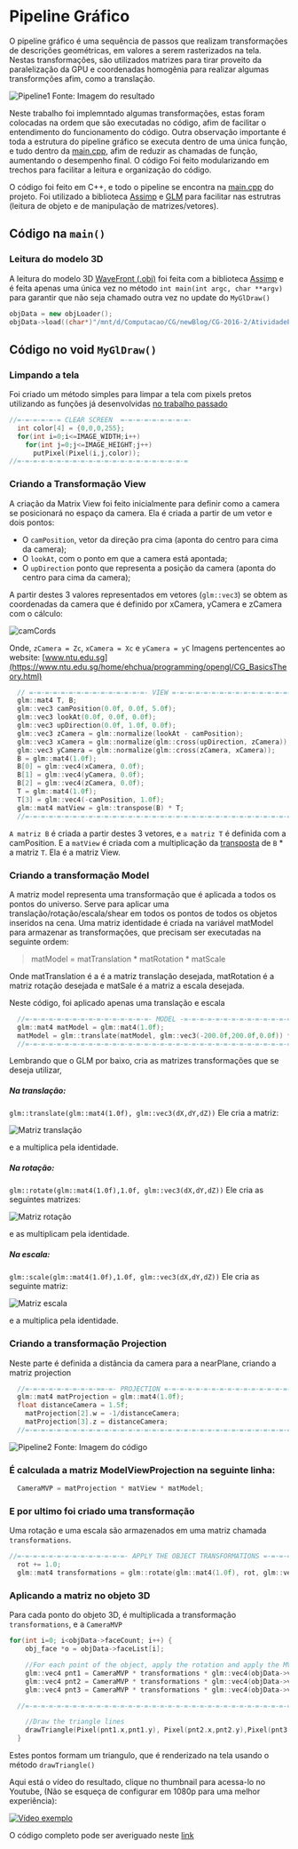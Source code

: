 # Pipeline Gráfico

O pipeline gráfico é uma sequência de passos que realizam transformações de descrições geométricas, em valores a serem rasterizados na tela.
Nestas transformações, são utilizados matrizes para tirar proveito da paralelização da GPU e coordenadas homogênia para realizar algumas transformções afim, como a translação.

![Pipeline1](https://raw.githubusercontent.com/AraujoJordan/CG-2016-2/master/AtividadePratica2/imagens/3d.png)
Fonte: Imagem do resultado

Neste trabalho foi implemntado algumas transformações, estas foram colocadas na ordem que são executadas no código, afim de facilitar o entendimento do funcionamento do código. Outra observação importante é toda a estrutura do pipeline gráfico se executa dentro de uma única função, e tudo dentro da [main.cpp](https://github.com/AraujoJordan/CG-2016-2/blob/master/AtividadePratica2/codigo/src/main.cpp), afim de reduzir as chamadas de função, aumentando o desempenho final. O código Foi feito modularizando em trechos para facilitar a leitura e organização do código.

O código foi feito em C++, e todo o pipeline se encontra na [main.cpp](https://github.com/AraujoJordan/CG-2016-2/blob/master/AtividadePratica2/codigo/src/main.cpp) do projeto. Foi utilizado a biblioteca  [Assimp](http://www.assimp.org/ "Official Assimp website") e [GLM](http://glm.g-truc.net/0.9.8/index.html "Official OpenGL Mathematics website")   para facilitar nas estrutras (leitura de objeto e de manipulação de matrizes/vetores).
## Código na `main()`
### Leitura do modelo 3D

A leitura do modelo 3D  [WaveFront (.obj)](https://en.wikipedia.org/wiki/Wavefront_.obj_file/ "Sobre o Wavefront no Wikipedia") foi feita com a biblioteca [Assimp](http://www.assimp.org/ "Official Assimp website") e é feita apenas uma única vez no método `int main(int argc, char **argv)` para garantir que não seja chamado outra vez no update do `MyGlDraw()`
```cpp
objData = new objLoader();
objData->load((char*)"/mnt/d/Computacao/CG/newBlog/CG-2016-2/AtividadePratica2/Files/pine.obj");
```

## Código no void `MyGlDraw()`
### Limpando a tela
Foi criado um método simples para limpar a tela com pixels pretos utilizando as funções já desenvolvidas [no trabalho passado](https://github.com/AraujoJordan/CG-2016-2/tree/master/AtividadePratica1)
```cpp
//=-=-=-=-=-= CLEAR SCREEN  =-=-=-=-=-=-=-=-=-
  int color[4] = {0,0,0,255};
  for(int i=0;i<=IMAGE_WIDTH;i++)
    for(int j=0;j<=IMAGE_HEIGHT;j++)
      putPixel(Pixel(i,j,color));
//=-=-=-=-=-=-=-=-=-=-=-=-=-=-=-=-=-=-=-=-=-=
```
### Criando a Transformação View
A criação da Matrix View foi feito inicialmente para definir como a camera se posicionará no espaço da camera. Ela é criada a partir de um vetor e dois pontos:
* O `camPosition`, vetor da direção pra cima (aponta do centro para cima da camera);
* O `lookAt`, com o ponto em que a camera está apontada;
* O `upDirection` ponto que representa a posição da camera (aponta do centro para cima da camera);

A partir destes 3 valores representados em vetores (`glm::vec3`) se obtem as coordenadas da camera que é definido por xCamera, yCamera e zCamera com o cálculo:

![camCords](https://www.ntu.edu.sg/home/ehchua/programming/opengl/images/Graphics3D_CameraCoord.png)

Onde, `zCamera = Zc`, `xCamera = Xc` e `yCamera = yC`
Imagens pertencentes ao website: [www.ntu.edu.sg](https://www.ntu.edu.sg/home/ehchua/programming/opengl/CG_BasicsTheory.html)

```cpp
  // =-=-=-=-=-=-=-=-=-=-=-=-=-=-=- VIEW =-=-=-=-=-=-=-=-=-=-=-=-=-=-=-=-=-=-=-=
  glm::mat4 T, B;
  glm::vec3 camPosition(0.0f, 0.0f, 5.0f);
  glm::vec3 lookAt(0.0f, 0.0f, 0.0f);
  glm::vec3 upDirection(0.0f, 1.0f, 0.0f);
  glm::vec3 zCamera = glm::normalize(lookAt - camPosition);
  glm::vec3 xCamera = glm::normalize(glm::cross(upDirection, zCamera));
  glm::vec3 yCamera = glm::normalize(glm::cross(zCamera, xCamera));
  B = glm::mat4(1.0f);
  B[0] = glm::vec4(xCamera, 0.0f);
  B[1] = glm::vec4(yCamera, 0.0f);
  B[2] = glm::vec4(zCamera, 0.0f);
  T = glm::mat4(1.0f);
  T[3] = glm::vec4(-camPosition, 1.0f);
  glm::mat4 matView = glm::transpose(B) * T;
  //=-=-=-=-=-=-=-=-=-=-=-=-=-=-=-=-=-=-=-=-=-=-=-=-=-=-=-=-=-=-=-=-=-=-=-=-=-=-
```

`A matriz B` é criada a partir destes 3 vetores, e `a matriz T` é definida com a camPosition.
E a `matView` é criada com a multiplicação da [transposta](https://pt.wikipedia.org/wiki/Matriz_transposta) de `B` * a matriz `T`. Ela é a matriz View.

### Criando a transformação Model
A matriz model representa uma transformação que é aplicada a todos os pontos do universo. Serve para aplicar uma translação/rotação/escala/shear em todos os pontos de todos os objetos inseridos na cena.
Uma matriz identidade é criada na variável matModel para armazenar as transformações, que precisam ser executadas na seguinte ordem:
> matModel = matTranslation * matRotation * matScale

Onde matTranslation é a é a matriz translação desejada, matRotation é a matriz rotação desejada e matSale é a matriz a escala desejada.

Neste código, foi aplicado apenas uma translação e escala
```cpp
  //=-=-=-=-=-=-=-=-=-=-=-=-=-=-=-=- MODEL -=-=-=-=-=-=-=-=-=-=-=-=-=-=-=-=-=-=-
  glm::mat4 matModel = glm::mat4(1.0f);
  matModel = glm::translate(matModel, glm::vec3(-200.0f,200.0f,0.0f)) * glm::scale(matModel,glm::vec3(200.0f,-200.0f,200.0f));
  //=-=-=-=-=-=-=-=-=-=-=-=-=-=-=-=-=-=-=-=-=-=-=-=-=-=-=-=-=-=-=-=-=-=-=-=-=-=-
```

Lembrando que o GLM por baixo, cria as matrizes transformações que se deseja utilizar,
  ##### Na translação:
  `glm::translate(glm::mat4(1.0f), glm::vec3(dX,dY,dZ))`
  Ele cria a matriz:
  
  ![Matriz translação](https://raw.githubusercontent.com/AraujoJordan/CG-2016-2/master/AtividadePratica2/imagens/translation.png)
  
  e a multiplica pela identidade.

  ##### Na rotação:
  `glm::rotate(glm::mat4(1.0f),1.0f, glm::vec3(dX,dY,dZ))`
  Ele cria as seguintes matrizes:
  
  ![Matriz rotação](https://raw.githubusercontent.com/AraujoJordan/CG-2016-2/master/AtividadePratica2/imagens/rotation.png)
  
  e as multiplicam pela identidade.

   ##### Na escala:
  `glm::scale(glm::mat4(1.0f),1.0f, glm::vec3(dX,dY,dZ))`
  Ele cria as seguinte matriz:
  
  ![Matriz escala](https://raw.githubusercontent.com/AraujoJordan/CG-2016-2/master/AtividadePratica2/imagens/scale.png)
  
  e a multiplica pela identidade.

### Criando a transformação Projection
Neste parte é definida a distância da camera para a nearPlane, criando a matriz projection
```cpp
  //=-=-=-=-=-=-=-=-=-==-=- PROJECTION =-=-=-=-=-=-=-=-=-=-=-=-=-=-=-=-=-=-=-=-=
  glm::mat4 matProjection = glm::mat4(1.0f);
  float distanceCamera = 1.5f;
	matProjection[2].w = -1/distanceCamera;
	matProjection[3].z = distanceCamera;
  //=-=-=-=-=-=-=-=-=-=-=-=-=-=-=-=-=-=-=-=-=-=-=-=-=-=-=-=-=-=-=-=-=-=-=-=-=-=-
```

![Pipeline2](https://raw.githubusercontent.com/AraujoJordan/CG-2016-2/master/AtividadePratica2/imagens/MVP.png)
Fonte: Imagem do código

### É calculada a matriz ModelViewProjection na seguinte linha:

```cpp
  CameraMVP = matProjection * matView * matModel;
```

### E por ultimo foi criado uma transformação
Uma rotação e uma escala são armazenados em uma matriz chamada `transformations`.
```cpp
//=-=-=-=-=-=-=-=-=-=-=-=-=-=- APPLY THE OBJECT TRANSFORMATIONS =-=-=-=-=-=-=-
  rot += 1.0;
  glm::mat4 transformations = glm::rotate(glm::mat4(1.0f), rot, glm::vec3(1.0f, 1.0f, 1.0f)) * glm::scale(glm::mat4(1.0f),glm::vec3(rot/100,rot/100,rot/100)); // create a transformation matrix to the object
```

### Aplicando a matriz no objeto 3D
Para cada ponto do objeto 3D, é multiplicada a transformação `transformations`, e a `CameraMVP`
```cpp
for(int i=0; i<objData->faceCount; i++) {
    obj_face *o = objData->faceList[i];

    //For each point of the object, apply the rotation and apply the MVP
    glm::vec4 pnt1 = CameraMVP * transformations * glm::vec4(objData->vertexList[o->vertex_index[0]]->e[0],objData->vertexList[o->vertex_index[0]]->e[1],objData->vertexList[o->vertex_index[0]]->e[2],1.0f);
    glm::vec4 pnt2 = CameraMVP * transformations * glm::vec4(objData->vertexList[o->vertex_index[1]]->e[0],objData->vertexList[o->vertex_index[1]]->e[1],objData->vertexList[o->vertex_index[1]]->e[2], 1.0f);
    glm::vec4 pnt3 = CameraMVP * transformations * glm::vec4(objData->vertexList[o->vertex_index[2]]->e[0],objData->vertexList[o->vertex_index[2]]->e[1],objData->vertexList[o->vertex_index[2]]->e[2], 1.0f);

  //=-=-=-=-=-=-=-=-=-=-=-=-=-=-=-=-=-=-=-=-=-=-=-=-=-=-=-=-=-=-=-=-=-=-=-=-=-=-

    //Draw the triangle lines
    drawTriangle(Pixel(pnt1.x,pnt1.y), Pixel(pnt2.x,pnt2.y),Pixel(pnt3.x,pnt3.y));
  }
```
Estes pontos formam um triangulo, que é renderizado na tela usando o método `drawTriangle()`

Aqui está o vídeo do resultado, clique no thumbnail para acessa-lo no Youtube, (Não se esqueça de configurar em 1080p para uma melhor experiência):

[![Vídeo exemplo](https://raw.githubusercontent.com/AraujoJordan/CG-2016-2/master/AtividadePratica2/imagens/thumbnail.png)](https://www.youtube.com/watch?v=AaCXE870PSs "Vídeo exemplo")


O código completo pode ser averiguado neste [link](https://github.com/AraujoJordan/CG-2016-2/blob/master/AtividadePratica2/codigo/src/main.cpp)
